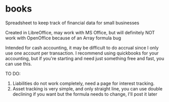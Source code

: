 # books
Spreadsheet to keep track of financial data for small businesses

Created in LibreOffice, may work with MS Office, but will definitely NOT work with OpenOffice because of an Array formula bug

Intended for cash accounting, it may be difficult to do accrual since I only use one account per transaction.
I recommend using quickbooks for your accounting, but if you're starting and need just something free and fast, you can use this.

TO DO:
1. Liabilities do not work completely, need a page for interest tracking.
2. Asset tracking is very simple, and only straight line, you can use double declining if you want but the formula needs to change, I'll post it later

